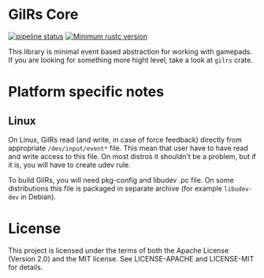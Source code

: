 GilRs Core
==========

[![pipeline status](https://gitlab.com/gilrs-project/gilrs/badges/master/pipeline.svg)](https://gitlab.com/gilrs-project/gilrs-core/commits/master)
[![Minimum rustc version](https://img.shields.io/badge/rustc-1.22.0+-yellow.svg)](https://gitlab.com/gilrs-project/gilrs)

This library is minimal event based abstraction for working with gamepads. If
you are looking for something more hight level, take a look at `gilrs` crate.

Platform specific notes
======================

Linux
-----

On Linux, GilRs read (and write, in case of force feedback) directly from
appropriate `/dev/input/event*` file. This mean that user have to have read and
write access to this file.  On most distros it shouldn't be a problem, but if
it is, you will have to create udev rule.

To build GilRs, you will need pkg-config and libudev .pc file. On some
distributions this file is packaged in separate archive (for example
`libudev-dev` in Debian).

License
=======

This project is licensed under the terms of both the Apache License (Version
2.0) and the MIT license. See LICENSE-APACHE and LICENSE-MIT for details.
